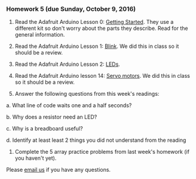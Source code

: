 ### Homework 5 (due Sunday, October 9, 2016)

1. Read the Adafruit Arduino Lesson 0: [Getting Started](https://learn.adafruit.com/lesson-0-getting-started?view=all). They use a different kit so don't worry about the parts they describe.  Read for the general information.

1. Read the Adafruit Arduino Lesson 1: [Blink](https://learn.adafruit.com/adafruit-arduino-lesson-1-blink?view=all). We did this in class so it should be a review.

1. Read the Adafruit Arduino Lesson 2: [LEDs](https://learn.adafruit.com/adafruit-arduino-lesson-2-leds?view=all).

1. Read the Adafruit Arduino lesson 14: [Servo motors](https://learn.adafruit.com/adafruit-arduino-lesson-14-servo-motors?view=all). We did this in class so it should be a review.

1. Answer the following questions from this week's readings: 

  a. What line of code waits one and a half seconds? 

  b. Why does a resistor need an LED? 

  c. Why is a breadboard useful?

  d. Identify at least least 2 things you did not understand from the reading 

1. Complete the 5 array practice problems from last week's homework (if you haven't yet).

Please [email us](mailto:jzamfirescupereira@cca.edu,mshiloh@cca.edu) if you have any questions.

